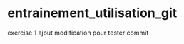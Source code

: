 entrainement_utilisation_git
============================
exercise 1 ajout modification pour tester commit
